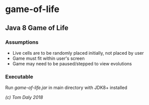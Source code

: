 # game-of-life
Java 8 Game of Life
---
### Assumptions
- Live cells are to be randomly placed initially, not placed by user
- Game must fit within user's screen
- Game may need to be paused/stepped to view evolutions

### Executable
Run *game-of-life.jar* in main directory with JDK8+ installed


*(c) Tom Daly 2018*
